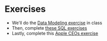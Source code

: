 # Exercises

* We'll do the [Data Modeling exercise](https://github.com/ccs-fall-2023/exercises/tree/main/psql-intro-to-data-modeling) in class
* Then, complete [these SQL exercises](https://github.com/ccs-fall-2023/exercises/tree/main/psql-sql-exercises)
* Lastly, complete this [Apple CEOs exercise](https://github.com/ccs-fall-2023/exercises/tree/main/psql-apple-ceos)
